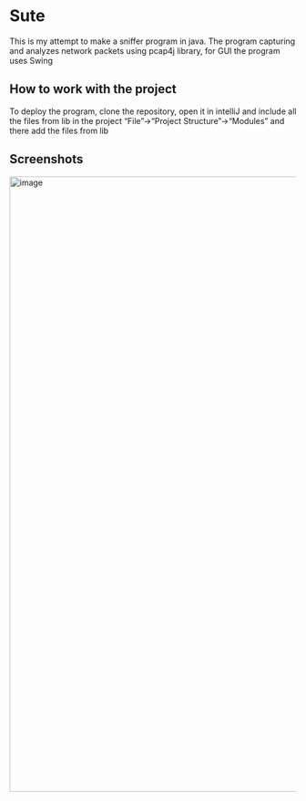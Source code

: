 
# Sute

This is my attempt to make a sniffer program in java. The program capturing and analyzes network packets using pcap4j library, for GUI the program uses Swing


## How to work with the project

To deploy the program, clone the repository, open it in intelliJ and include all the files from lib in the project “File”->“Project Structure”->“Modules” and there add the files from lib

## Screenshots
<img width="1855" height="1079" alt="image" src="https://github.com/user-attachments/assets/049d680c-0a0a-4aeb-9fa5-3dcb40deacd7" />
